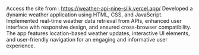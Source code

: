 
Access the site from : https://weather-api-nine-silk.vercel.app/
Developed a dynamic weather application using HTML, CSS, and JavaScript. Implemented real-time weather data
retrieval from APIs, enhanced user interface with responsive design, and ensured cross-browser compatibility. The
app features location-based weather updates, interactive UI elements, and user-friendly navigation for an engaging
and informative user experience.
